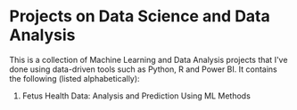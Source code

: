 # Projects on Data Science and Data Analysis

This is a collection of Machine Learning and Data Analysis projects that I've done using data-driven tools such as Python, R and Power BI. It contains the following (listed alphabetically):
1. Fetus Health Data: Analysis and Prediction Using ML Methods

